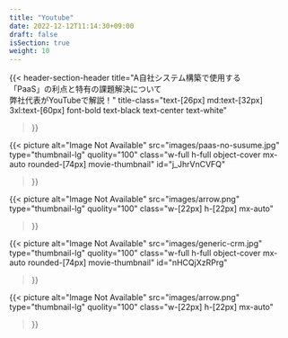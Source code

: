 ```yaml
---
title: "Youtube"
date: 2022-12-12T11:14:30+09:00
draft: false
isSection: true
weight: 10
---
```


<section class="bg-[#34A7E1] border border-[#707070] py-10 md:py-32 px-2 3xl:pr-2">

<div class="w-full lg:w-[calc(100%_-_16rem)] 2xl:w-3/4 2xl:mx-auto">

{{< header-section-header 
    title="A自社システム構築で使用する<br class='hidden lg:block'>「PaaS」の利点と特有の課題解決について<br class='hidden lg:block'>弊社代表がYouTubeで解説！"
    title-class="text-[26px] md:text-[32px] 3xl:text-[60px] font-bold text-black text-center text-white"
>}}

<div class="flex flex-col md:flex-row gap-y-10 md:gap-y-0 3xl:gap-y-0 justify-between items-center mx-auto md:w-11/12 2xl:w-3/4 md:max-w-[1500px]">

<div class="relative h-[200px] w-[360px] 3xl:h-[314px] 3xl:w-[560px] cursor-pointer select-none">

{{< picture
alt="Image Not Available" src="images/paas-no-susume.jpg" type="thumbnail-lg" quolity="100" class="w-full h-full object-cover mx-auto rounded-[74px] movie-thumbnail"
id="j_JhrVnCVFQ" 
>}}

<div class="bg-[#5FBCE7] w-[66px] h-[66px] flex flex-col justify-center rounded-full border-[5px] border-[#1264A3] absolute top-1/2 -translate-y-1/2 left-1/2 -translate-x-1/2 pointer-events-none">

{{< picture
alt="Image Not Available" src="images/arrow.png" type="thumbnail-lg" quolity="100" class="w-[22px] h-[22px] mx-auto"
>}}

</div>

</div>

<div class="relative h-[200px] w-[360px] 3xl:h-[314px] 3xl:w-[560px] cursor-pointer select-none">

{{< picture
    alt="Image Not Available" src="images/generic-crm.jpg" type="thumbnail-lg" quolity="100" class="w-full h-full object-cover mx-auto rounded-[74px] movie-thumbnail"
    id="nHCQjXzRPrg"
>}}

<div class="bg-[#5FBCE7] w-[66px] h-[66px] flex flex-col justify-center rounded-full border-[5px] border-[#1264A3] absolute top-1/2 -translate-y-1/2 left-1/2 -translate-x-1/2 pointer-events-none">

{{< picture
alt="Image Not Available" src="images/arrow.png" type="thumbnail-lg" quolity="100" class="w-[22px] h-[22px] mx-auto"
>}}

</div>

</div>

</div>

</section>

